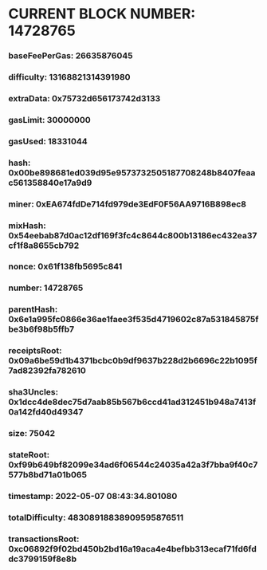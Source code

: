 # CURRENT BLOCK NUMBER: 14728765

### baseFeePerGas: 26635876045
### difficulty: 13168821314391980
### extraData: 0x75732d656173742d3133
### gasLimit: 30000000
### gasUsed: 18331044
### hash: 0x00be898681ed039d95e9573732505187708248b8407feaac561358840e17a9d9
### miner: 0xEA674fdDe714fd979de3EdF0F56AA9716B898ec8
### mixHash: 0x54eebab87d0ac12df169f3fc4c8644c800b13186ec432ea37cf1f8a8655cb792
### nonce: 0x61f138fb5695c841
### number: 14728765
### parentHash: 0x6e1a995fc0866e36ae1faee3f535d4719602c87a531845875fbe3b6f98b5ffb7
### receiptsRoot: 0x09a6be59d1b4371bcbc0b9df9637b228d2b6696c22b1095f7ad82392fa782610
### sha3Uncles: 0x1dcc4de8dec75d7aab85b567b6ccd41ad312451b948a7413f0a142fd40d49347
### size: 75042
### stateRoot: 0xf99b649bf82099e34ad6f06544c24035a42a3f7bba9f40c7577b8bd71a01b065
### timestamp: 2022-05-07 08:43:34.801080
### totalDifficulty: 48308918838909595876511
### transactionsRoot: 0xc06892f9f02bd450b2bd16a19aca4e4befbb313ecaf71fd6fddc3799159f8e8b
